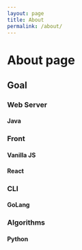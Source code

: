 ```yaml
---
layout: page
title: About
permalink: /about/
---
```


# About page

## Goal

### Web Server

#### Java

### Front

#### Vanilla JS

#### React

### CLI

#### GoLang

### Algorithms

#### Python
